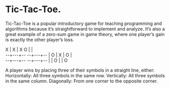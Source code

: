 # Tic-Tac-Toe.
Tic-Tac-Toe is a popular introductory game for teaching programming and algorithms because it’s straightforward to implement and analyze. It’s also a great example of a zero-sum game in game theory, where one player’s gain is exactly the other player’s loss.

X | X | X      O |   |  
--+---+--      --+---+--
  | O |        X | O |  
--+---+--      --+---+--
  |   | O        |   | O

A player wins by placing three of their symbols in a straight line, either:
Horizontally: All three symbols in the same row.
Vertically: All three symbols in the same column.
Diagonally: From one corner to the opposite corner.
